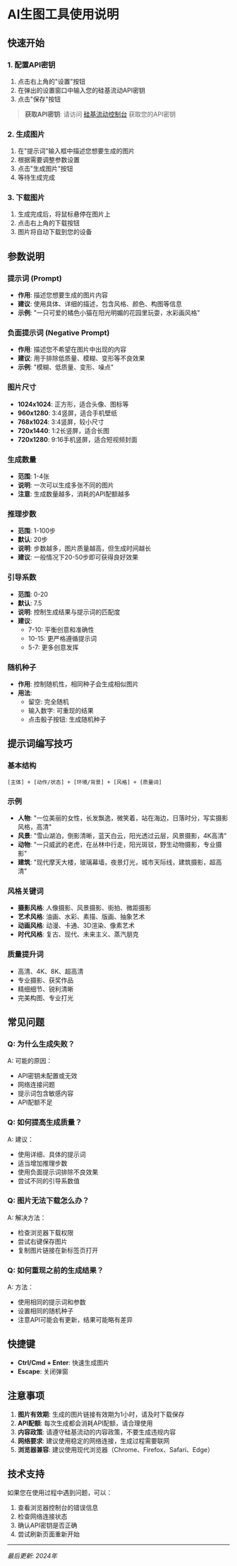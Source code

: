 # AI生图工具使用说明

## 快速开始

### 1. 配置API密钥
1. 点击右上角的"设置"按钮
2. 在弹出的设置窗口中输入您的硅基流动API密钥
3. 点击"保存"按钮

> **获取API密钥**: 请访问 [硅基流动控制台](https://cloud.siliconflow.cn/account/ak) 获取您的API密钥

### 2. 生成图片
1. 在"提示词"输入框中描述您想要生成的图片
2. 根据需要调整参数设置
3. 点击"生成图片"按钮
4. 等待生成完成

### 3. 下载图片
1. 生成完成后，将鼠标悬停在图片上
2. 点击右上角的下载按钮
3. 图片将自动下载到您的设备

## 参数说明

### 提示词 (Prompt)
- **作用**: 描述您想要生成的图片内容
- **建议**: 使用具体、详细的描述，包含风格、颜色、构图等信息
- **示例**: "一只可爱的橘色小猫在阳光明媚的花园里玩耍，水彩画风格"

### 负面提示词 (Negative Prompt)
- **作用**: 描述您不希望在图片中出现的内容
- **建议**: 用于排除低质量、模糊、变形等不良效果
- **示例**: "模糊、低质量、变形、噪点"

### 图片尺寸
- **1024x1024**: 正方形，适合头像、图标等
- **960x1280**: 3:4竖屏，适合手机壁纸
- **768x1024**: 3:4竖屏，较小尺寸
- **720x1440**: 1:2长竖屏，适合长图
- **720x1280**: 9:16手机竖屏，适合短视频封面

### 生成数量
- **范围**: 1-4张
- **说明**: 一次可以生成多张不同的图片
- **注意**: 生成数量越多，消耗的API配额越多

### 推理步数
- **范围**: 1-100步
- **默认**: 20步
- **说明**: 步数越多，图片质量越高，但生成时间越长
- **建议**: 一般情况下20-50步即可获得良好效果

### 引导系数
- **范围**: 0-20
- **默认**: 7.5
- **说明**: 控制生成结果与提示词的匹配度
- **建议**: 
  - 7-10: 平衡创意和准确性
  - 10-15: 更严格遵循提示词
  - 5-7: 更多创意发挥

### 随机种子
- **作用**: 控制随机性，相同种子会生成相似图片
- **用法**: 
  - 留空: 完全随机
  - 输入数字: 可重现的结果
  - 点击骰子按钮: 生成随机种子

## 提示词编写技巧

### 基本结构
```
[主体] + [动作/状态] + [环境/背景] + [风格] + [质量词]
```

### 示例
- **人物**: "一位美丽的女性，长发飘逸，微笑着，站在海边，日落时分，写实摄影风格，高清"
- **风景**: "雪山湖泊，倒影清晰，蓝天白云，阳光透过云层，风景摄影，4K高清"
- **动物**: "一只威武的老虎，在丛林中行走，阳光斑驳，野生动物摄影，专业摄影"
- **建筑**: "现代摩天大楼，玻璃幕墙，夜景灯光，城市天际线，建筑摄影，超高清"

### 风格关键词
- **摄影风格**: 人像摄影、风景摄影、街拍、微距摄影
- **艺术风格**: 油画、水彩、素描、版画、抽象艺术
- **动画风格**: 动漫、卡通、3D渲染、像素艺术
- **时代风格**: 复古、现代、未来主义、蒸汽朋克

### 质量提升词
- 高清、4K、8K、超高清
- 专业摄影、获奖作品
- 精细细节、锐利清晰
- 完美构图、专业打光

## 常见问题

### Q: 为什么生成失败？
A: 可能的原因：
- API密钥未配置或无效
- 网络连接问题
- 提示词包含敏感内容
- API配额不足

### Q: 如何提高生成质量？
A: 建议：
- 使用详细、具体的提示词
- 适当增加推理步数
- 使用负面提示词排除不良效果
- 尝试不同的引导系数值

### Q: 图片无法下载怎么办？
A: 解决方法：
- 检查浏览器下载权限
- 尝试右键保存图片
- 复制图片链接在新标签页打开

### Q: 如何重现之前的生成结果？
A: 方法：
- 使用相同的提示词和参数
- 设置相同的随机种子
- 注意API可能会有更新，结果可能略有差异

## 快捷键

- **Ctrl/Cmd + Enter**: 快速生成图片
- **Escape**: 关闭弹窗

## 注意事项

1. **图片有效期**: 生成的图片链接有效期为1小时，请及时下载保存
2. **API配额**: 每次生成都会消耗API配额，请合理使用
3. **内容政策**: 请遵守硅基流动的内容政策，不要生成违规内容
4. **网络要求**: 建议使用稳定的网络连接，生成过程需要联网
5. **浏览器兼容**: 建议使用现代浏览器（Chrome、Firefox、Safari、Edge）

## 技术支持

如果您在使用过程中遇到问题，可以：
1. 查看浏览器控制台的错误信息
2. 检查网络连接状态
3. 确认API密钥是否正确
4. 尝试刷新页面重新开始

---

*最后更新: 2024年*
